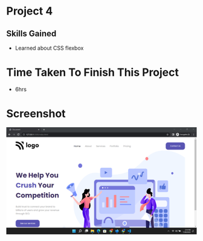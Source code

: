 # Project 4
## Skills Gained
- Learned about CSS flexbox

# Time Taken To Finish This Project
- 6hrs

# Screenshot
![Project 11](./Screenshot-4.png)